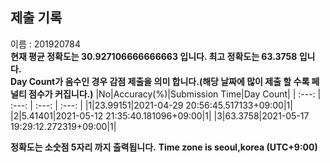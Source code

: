 


  
## 제출 기록  
이름 : 201920784  
**현재 평균 정확도는 30.927106666666663 입니다. 최고 정확도는 63.3758 입니다.**  
**Day Count가 음수인 경우 감점 제출을 의미 합니다.(해당 날짜에 많이 제출 할 수록 페널티 점수가 커집니다.)**
|No|Accuracy(%)|Submission Time|Day Count|
| :---: | :---: | :---: | :---: |
|1|23.99151|2021-04-29 20:56:45.517133+09:00|1|
|2|5.41401|2021-05-12 21:35:40.181096+09:00|1|
|3|63.3758|2021-05-17 19:29:12.272319+09:00|1|


**정확도는 소숫점 5자리 까지 출력됩니다.**
**Time zone is seoul,korea (UTC+9:00)**
